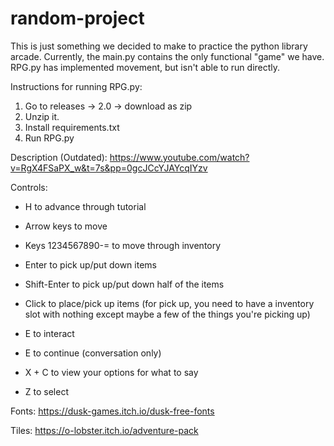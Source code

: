 # random-project

This is just something we decided to make to practice the python library arcade. Currently, the main.py contains the only functional "game" we have. RPG.py has implemented movement, but isn't able to run directly.

Instructions for running RPG.py:

1. Go to releases -> 2.0 -> download as zip
2. Unzip it.
3. Install requirements.txt
4. Run RPG.py

Description (Outdated): https://www.youtube.com/watch?v=RgX4FSaPX_w&t=7s&pp=0gcJCcYJAYcqIYzv

Controls:

* H to advance through tutorial

* Arrow keys to move

* Keys 1234567890-= to move through inventory

* Enter to pick up/put down items

* Shift-Enter to pick up/put down half of the items

* Click to place/pick up items (for pick up, you need to have a inventory slot with nothing except maybe a few of the things you're picking up)

* E to interact

* E to continue (conversation only)

* X + C to view your options for what to say

* Z to select

Fonts:
https://dusk-games.itch.io/dusk-free-fonts

Tiles:
https://o-lobster.itch.io/adventure-pack
